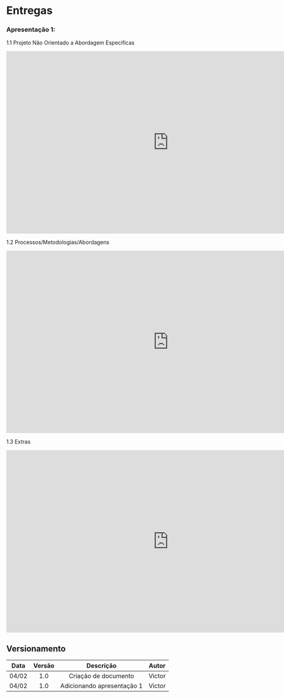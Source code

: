 # Entregas

### Apresentação 1:
<p align = "justify"> 1.1 Projeto Não Orientado a Abordagem Específicas </p>

<iframe width="853" height="480" src="https://www.youtube.com/embed/0TakkRStXLM" title="YouTube video player" frameborder="0" allow="accelerometer; autoplay; clipboard-write; encrypted-media; gyroscope; picture-in-picture" allowfullscreen></iframe>

<p align = "justify"> 1.2 Processos/Metodologias/Abordagens </p>

<iframe width="853" height="480" src="https://www.youtube.com/embed/OKHi1pNN1YU" title="YouTube video player" frameborder="0" allow="accelerometer; autoplay; clipboard-write; encrypted-media; gyroscope; picture-in-picture" allowfullscreen></iframe>

<p align = "justify"> 1.3 Extras </p>

<iframe width="853" height="480" src="https://www.youtube.com/embed/0MUihEyvvKA" title="YouTube video player" frameborder="0" allow="accelerometer; autoplay; clipboard-write; encrypted-media; gyroscope; picture-in-picture" allowfullscreen></iframe>


## Versionamento

| Data |Versão| Descrição | Autor |
|:----:|:----:|:---------:|:-----:|
|04/02 | 1.0  | Criação de documento| Victor|
|04/02| 1.0 | Adicionando apresentação 1 | Victor |

